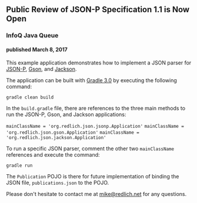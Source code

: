 
## Public Review of JSON-P Specification 1.1 is Now Open

### InfoQ Java Queue

#### published March 8, 2017

This example application demonstrates how to implement a JSON parser for [JSON-P](https://json-p.github.io/), [Gson](https://github.com/google/gson/blob/master/README.md), and [Jackson](http://wiki.fasterxml.com/JacksonHome). 

The application can be built with [Gradle 3.0](https://gradle.org/) by executing the following command:

`gradle clean build`

In the `build.gradle` file, there are references to the three main methods to run the JSON-P, Gson, and Jackson applications:

`mainClassName = 'org.redlich.json.jsonp.Application'`
`mainClassName = 'org.redlich.json.gson.Application'`
`mainClassName = 'org.redlich.json.jackson.Application'`

To run a specific JSON parser, comment the other two `mainClassName` references and execute the command:

`gradle run`

The `Publication` POJO is there for future implementation of binding the JSON file, `publications.json` to the POJO.

Please don't hesitate to contact me at [mike@redlich.net](mailto:mike@redlich.net) for any questions.
